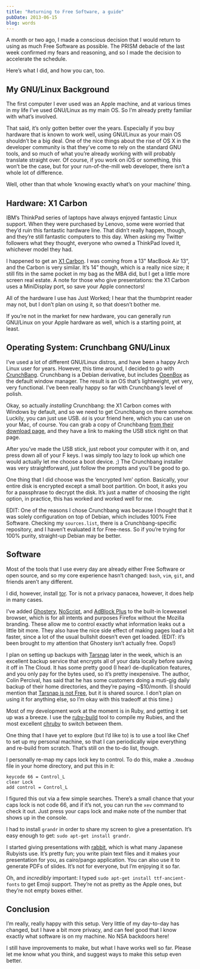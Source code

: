 ```yaml
---
title: "Returning to Free Software, a guide"
pubDate: 2013-06-15
blog: words
---
```



A month or two ago, I made a conscious decision that I would return to using as much Free Software as possible. The PRISM debacle of the last week confirmed my fears and reasoning, and so I made the decision to accelerate the schedule.

Here’s what I did, and how you can, too.

## My GNU/Linux Background

The first computer I ever used was an Apple machine, and at various times in my life I’ve used GNU/Linux as my main OS. So I’m already pretty familiar with what’s involved.

That said, it’s only gotten better over the years. Especially if you buy hardware that is known to work well, using GNU/Linux as your main OS shouldn’t be a big deal. One of the nice things about the rise of OS X in the developer community is that they’ve come to rely on the standard GNU tools, and so much of what you’re already working with will probably translate straight over. Of course, if you work on iOS or something, this won’t be the case, but for your run-of-the-mill web developer, there isn’t a whole lot of difference.

Well, other than that whole ‘knowing exactly what’s on your machine’ thing.

## Hardware: X1 Carbon

IBM’s ThinkPad series of laptops have always enjoyed fantastic Linux support. When they were purchased by Lenovo, some were worried that they’d ruin this fantastic hardware line. That didn’t really happen, though, and they’re still fantastic computers to this day. When asking my Twitter followers what they thought, everyone who owned a ThinkPad loved it, whichever model they had.

I happened to get an [X1 Carbon](http://shop.lenovo.com/us/en/laptops/thinkpad/x-series/x1-carbon/index.html). I was coming from a 13" MacBook Air 13“, and the Carbon is very similar. It’s 14” though, which is a really nice size; it still fits in the same pocket in my bag as the MBA did, but I get a little more screen real estate. A note for those who give presentations: the X1 Carbon uses a MiniDisplay port, so save your Apple connectors!

All of the hardware I use has Just Worked; I hear that the thumbprint reader may not, but I don’t plan on using it, so that doesn’t bother me.

If you’re not in the market for new hardware, you can generally run GNU/Linux on your Apple hardware as well, which is a starting point, at least.

## Operating System: Crunchbang GNU/Linux

I’ve used a lot of different GNU/Linux distros, and have been a happy Arch Linux user for years. However, this time around, I decided to go with [CrunchBang](http://crunchbang.org/). Crunchbang is a Debian derivative, but includes [OpenBox](http://openbox.org/) as the default window manager. The result is an OS that’s lightweight, yet very, very functional. I’ve been really happy so far with Crunchbang’s level of polish.

Okay, so actually *installing* Crunchbang: the X1 Carbon comes with Windows by default, and so we need to get Crunchbang on there somehow. Luckily, you can just use USB. `dd` is your friend here, which you can use on your Mac, of course. You can grab a copy of Crunchbang [from their download page](http://crunchbang.org/download/), and they have a link to making the USB stick right on that page.

After you’ve made the USB stick, just reboot your computer with it on, and press down all of your F keys. I was simply too lazy to look up which one would actually let me choose a boot device. ;) The Crunchbang installer was very straightforward, just follow the prompts and you’ll be good to go.

One thing that I did choose was the ‘encrypted lvm’ option. Basically, your entire disk is encrypted except a small boot partition. On boot, it asks you for a passphrase to decrypt the disk. It’s just a matter of choosing the right option, in practice, this has worked and worked well for me.

EDIT: One of the reasons I chose Crunchbang was because I thought that it was solely configuration on top of Debian, which includes 100% Free Software. Checking my `sources.list`, there is a Crunchbang-specific repository, and I haven’t evaluated it for Free-ness. So if you’re trying for 100% purity, straight-up Debian may be better.

## Software

Most of the tools that I use every day are already either Free Software or open source, and so my core experience hasn’t changed: `bash`, `vim`, `git`, and friends aren’t any different.

I did, however, install [tor](https://www.torproject.org/). Tor is not a privacy panacea, however, it does help in many cases.

I’ve added [Ghostery](http://www.ghostery.com/), [NoScript](http://noscript.net/), and [AdBlock Plus](http://adblockplus.org/) to the built-in Iceweasel browser, which is for all intents and purposes Firefox without the Mozilla branding. These allow me to control exactly what information leaks out a little bit more. They also have the nice side effect of making pages load a bit faster, since a lot of the usual bullshit doesn’t even get loaded. (EDIT: it’s been brought to my attention that Ghostery isn’t actually free. Oops!)

I plan on setting up backups with [Tarsnap](http://www.tarsnap.com/) later in the week, which is an excellent backup service that encrypts all of your data locally before saving it off in The Cloud. It has some pretty good (I hear) de-duplication features, and you only pay for the bytes used, so it’s pretty inexpensive. The author, Colin Percival, has said that he has some customers doing a muti-gig daily backup of their home directories, and they’re paying ~$10/month. (I should mention that [Tarsnap is not Free](http://www.tarsnap.com/legal.html), but it is shared source. I don’t plan on using it for anything else, so I’m okay with this tradeoff at this time.)

Most of my development work at the moment is in Ruby, and getting it set up was a breeze. I use the [ruby-build](https://github.com/sstephenson/ruby-build) tool to compile my Rubies, and the most excellent [chruby](https://github.com/postmodern/chruby) to switch between them.

One thing that I have yet to explore (but I’d like to) is to use a tool like Chef to set up my personal machine, so that I can periodically wipe everything and re-build from scratch. That’s still on the to-do list, though.

I personally re-map my caps lock key to control. To do this, make a `.Xmodmap` file in your home directory, and put this in it:

```
keycode 66 = Control_L
clear Lock
add control = Control_L
```

I figured this out via a few simple searches. There’s a small chance that your caps lock is not code 66, and if it’s not, you can run the `xev` command to check it out. Just press your caps lock and make note of the number that shows up in the console.

I had to install `grandr` in order to share my screen to give a presentation. It’s easy enough to get: `sudo apt-get install grandr`.

I started giving presentations with [rabbit](http://rabbit-shocker.org/), which is what many Japanese Rubyists use. It’s pretty fun; you write plain text files and it makes your presentation for you, as cairo/pango application. You can also use it to generate PDFs of slides. It’s not for everyone, but I’m enjoying it so far.

Oh, and *incredibly* important: I typed `sudo apt-get install ttf-ancient-fonts` to get Emoji support. They’re not as pretty as the Apple ones, but they’re not empty boxes either.

## Conclusion

I’m really, really happy with this setup. Very little of my day-to-day has changed, but I have a bit more privacy, and can feel good that I know exactly what software is on my machine. No NSA backdoors here!

I still have improvements to make, but what I have works well so far. Please let me know what you think, and suggest ways to make this setup even better.
